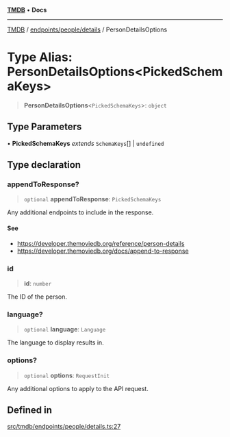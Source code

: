 [**TMDB**](../../../../README.md) • **Docs**

***

[TMDB](../../../../README.md) / [endpoints/people/details](../README.md) / PersonDetailsOptions

# Type Alias: PersonDetailsOptions\<PickedSchemaKeys\>

> **PersonDetailsOptions**\<`PickedSchemaKeys`\>: `object`

## Type Parameters

• **PickedSchemaKeys** *extends* `SchemaKeys`[] \| `undefined`

## Type declaration

### appendToResponse?

> `optional` **appendToResponse**: `PickedSchemaKeys`

Any additional endpoints to include in the response.

#### See

 - https://developer.themoviedb.org/reference/person-details
 - https://developer.themoviedb.org/docs/append-to-response

### id

> **id**: `number`

The ID of the person.

### language?

> `optional` **language**: `Language`

The language to display results in.

### options?

> `optional` **options**: `RequestInit`

Any additional options to apply to the API request.

## Defined in

[src/tmdb/endpoints/people/details.ts:27](https://github.com/Norviah/media-hub/blob/d809718af017974e095f312fcfa8bfdf58d3e3e5/src/tmdb/endpoints/people/details.ts#L27)
